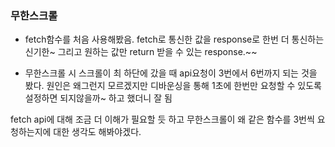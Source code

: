 ### 무한스크롤
- fetch함수를 처음 사용해봤음.
fetch로 통신한 값을 response로 한번 더 통신하는 신기한~ 그리고 원하는 값만 return 받을 수 있는 response.~~

- 무한스크롤 시 스크롤이 최 하단에 갔을 때 api요청이 3번에서 6번까지 되는 것을 봤다.
원인은 왜그런지 모르겠지만 디바운싱을 통해 1초에 한번만 요청할 수 있도록 설정하면 되지않을까~ 하고 했더니 잘 됨

 fetch api에 대해 조금 더 이해가 필요할 듯 하고
 무한스크롤이 왜 같은 함수를 3번씩 요청하는지에 대한 생각도 해봐야겠다.
